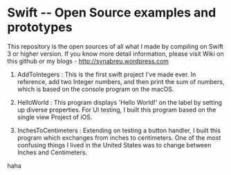 # Swift -- Open Source examples and prototypes
This repository is the open sources of all what I made by compiling on Swift 3 or higher version. 
If you know more detail information, please visit Wiki on this github or my blogs - http://synabreu.wordpress.com

1. AddToIntegers : This is the first swift project I've made ever. In reference, add two Integer numbers, and then print the sum of numbers, which is based on the console program on the macOS. 

2. HelloWorld : This program displays 'Hello World!' on the label by setting up diverse properties. For UI testing, I built this program based on the single view Project of iOS.  

3. InchesToCentimeters : Extending on testing a button handler, I built this program which exchanges from inches to centimeters. One of the most confusing things I lived in the United States was to change between Inches and Centimeters.  

<p color="red">haha</p>

